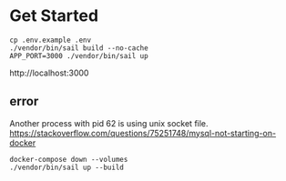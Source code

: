 # Get Started

```
cp .env.example .env
./vendor/bin/sail build --no-cache
APP_PORT=3000 ./vendor/bin/sail up
```
http://localhost:3000

## error
Another process with pid 62 is using unix socket file. <br>
https://stackoverflow.com/questions/75251748/mysql-not-starting-on-docker
```
docker-compose down --volumes
./vendor/bin/sail up --build
```